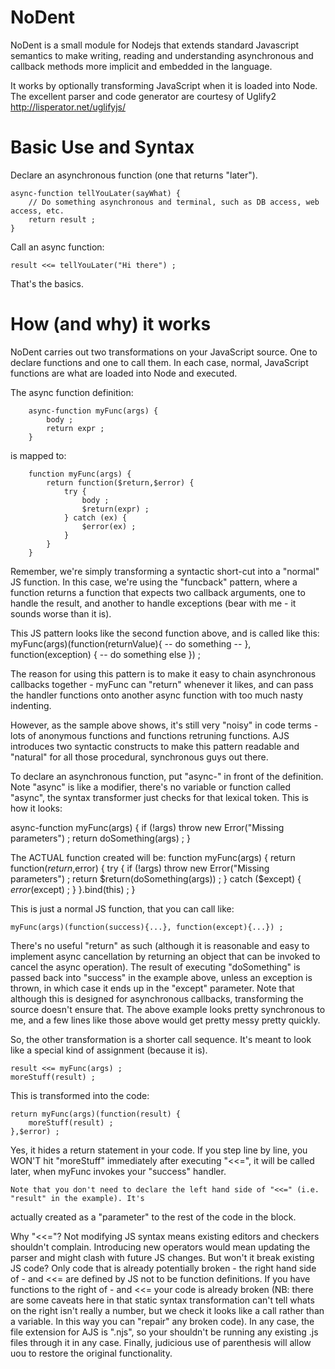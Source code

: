NoDent
======

NoDent is a small module for Nodejs that extends standard Javascript semantics to make writing, reading and understanding
asynchronous and callback methods more implicit and embedded in the language.

It works by optionally transforming JavaScript when it is loaded into Node. The excellent parser and code generator are 
courtesy of Uglify2 http://lisperator.net/uglifyjs/

Basic Use and Syntax
====================
Declare an asynchronous function (one that returns "later").

	async-function tellYouLater(sayWhat) {
		// Do something asynchronous and terminal, such as DB access, web access, etc.
		return result ;
	}

Call an async function:
	
	result <<= tellYouLater("Hi there") ;
	
That's the basics.  

How (and why) it works
======================
NoDent carries out two transformations on your JavaScript source. One to declare functions
and one to call them. In each case, normal, JavaScript functions are what are loaded into
Node and executed.

The async function definition:

		async-function myFunc(args) { 
			body ; 
			return expr ; 
		}

is mapped to:

		function myFunc(args) { 	
			return function($return,$error) {
				try {
					body ;
					$return(expr) ;
				} catch (ex) {
					$error(ex) ;
				}
			}
		}

Remember, we're simply transforming a syntactic short-cut into a "normal" JS function. In this case, we're
using the "funcback" pattern, where a function returns a function that expects two callback arguments, 
one to handle the result, and another to handle exceptions (bear with me - it sounds worse than it is).

This JS pattern looks like the second function above, and is called like this:
		myFunc(args)(function(returnValue){ -- do something -- }, function(exception) { -- do something else }) ;

The reason for using this pattern is to make it easy to chain asynchronous callbacks together - myFunc can 
"return" whenever it likes, and can pass the handler functions onto another async function with too much nasty
indenting.

However, as the sample above shows, it's still very "noisy" in code terms - lots of anonymous functions and
functions retruning functions. AJS introduces two syntactic constructs to make this pattern readable and
"natural" for all those procedural, synchronous guys out there.

To declare an asynchronous function, put "async-" in front of the definition. Note "async" is like a modifier,
there's no variable or function called "async", the syntax transformer just checks for that lexical token. This
is how it looks:

 async-function myFunc(args) {
 	if (!args)
 		throw new Error("Missing parameters") ;
 	return doSomething(args) ;
 }
 
 The ACTUAL function created will be:
 	function myFunc(args) {
 		return function($return,$error) {
 			try {
 				if (!args)
 					throw new Error("Missing parameters") ;
 				return $return(doSomething(args)) ;
 			} catch ($except) {
 				$error($except) ;
 			}
 		}.bind(this) ;
 	}
 
 This is just a normal JS function, that you can call like:
 
 	myFunc(args)(function(success){...}, function(except){...}) ;
 
 There's no useful "return" as such (although it is reasonable and easy to implement async
 cancellation by returning an object that can be invoked to cancel the async operation). The 
 result of executing "doSomething" is passed back into "success" in the example above, unless
 an exception is thrown, in which case it ends up in the "except" parameter. Note that
 although this is designed for asynchronous callbacks, transforming the source doesn't ensure
 that. The above example looks pretty synchronous to me, and a few lines like those above
 would get pretty messy pretty quickly.
 
 So, the other transformation is a shorter call sequence. It's meant to look like a special
 kind of assignment (because it is).
 
 	result <<= myFunc(args) ;
 	moreStuff(result) ;
 
 This is transformed into the code:
 	
 	return myFunc(args)(function(result) {
 		moreStuff(result) ;
 	},$error) ;
 
 Yes, it hides a return statement in your code. If you step line by line, you WON'T hit "moreStuff"
 immediately after executing "<<=", it will be called later, when myFunc invokes your "success" handler.
 
	Note that you don't need to declare the left hand side of "<<=" (i.e. "result" in the example). It's
 actually created as a "parameter" to the rest of the code in the block.
 
 Why "<<="? Not modifying JS syntax means existing editors and checkers shouldn't complain.
 Introducing new operators would mean updating the parser and might clash with future JS changes. But won't 
 it break existing JS code? Only code that is already potentially broken - the right hand side of - and <<= 
 are defined by JS not to be function definitions. If you have functions to the right of - and <<=
 your code is already broken (NB: there are some caveats here in that static syntax transformation
 can't tell whats on the right isn't really a number, but we check it looks like a call rather than
 a variable. In this way you can "repair" any broken code). In any case, the file extension for AJS 
 is ".njs", so your shouldn't be running any existing .js files through it in any case. Finally, judicious
 use of parenthesis will allow uou to restore the original functionality.  
 
